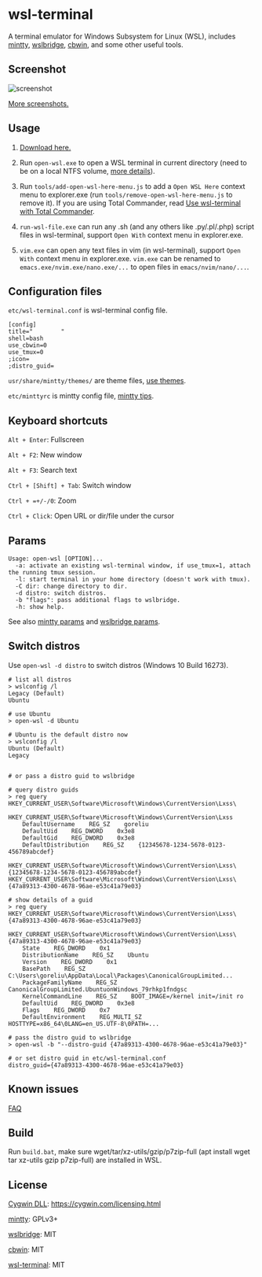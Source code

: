 # wsl-terminal

A terminal emulator for Windows Subsystem for Linux (WSL), includes [mintty](http://mintty.github.io/), [wslbridge](https://github.com/rprichard/wslbridge), [cbwin](https://github.com/xilun/cbwin), and some other useful tools.

## Screenshot

![screenshot](https://raw.githubusercontent.com/wiki/goreliu/wsl-terminal/images/wsl-terminal-3.png)

[More screenshots.](https://github.com/goreliu/wsl-terminal/wiki/Screenshots)

## Usage

1. [Download here.](https://github.com/goreliu/wsl-terminal/releases)

2. Run `open-wsl.exe` to open a WSL terminal in current directory (need to be on a local NTFS volume, [more details](https://github.com/rprichard/wslbridge)).

3. Run `tools/add-open-wsl-here-menu.js` to add a `Open WSL Here` context menu to explorer.exe (run `tools/remove-open-wsl-here-menu.js` to remove it). If you are using Total Commander, read [Use wsl-terminal with Total Commander](https://github.com/goreliu/wsl-terminal/wiki/Use-wsl-terminal-with-Total-Commander).

4. `run-wsl-file.exe` can run any .sh (and any others like .py/.pl/.php) script files in wsl-terminal, support `Open With` context menu in explorer.exe.

5. `vim.exe` can open any text files in vim (in wsl-terminal), support `Open With` context menu in explorer.exe. `vim.exe` can be renamed to `emacs.exe/nvim.exe/nano.exe/...` to open files in `emacs/nvim/nano/...`.

## Configuration files

`etc/wsl-terminal.conf` is wsl-terminal config file.
```
[config]
title="        "
shell=bash
use_cbwin=0
use_tmux=0
;icon=
;distro_guid=
```

`usr/share/mintty/themes/` are theme files, [use themes](https://github.com/goreliu/wsl-terminal/wiki/Use-themes).

`etc/minttyrc` is mintty config file, [mintty tips](https://github.com/mintty/mintty/wiki/Tips).

## Keyboard shortcuts

`Alt + Enter`: Fullscreen

`Alt + F2`: New window

`Alt + F3`: Search text

`Ctrl + [Shift] + Tab`: Switch window

`Ctrl + =+/-/0`: Zoom

`Ctrl + Click`: Open URL or dir/file under the cursor

## Params

```
Usage: open-wsl [OPTION]...
  -a: activate an existing wsl-terminal window, if use_tmux=1, attach the running tmux session.
  -l: start terminal in your home directory (doesn't work with tmux).
  -C dir: change directory to dir.
  -d distro: switch distros.
  -b "flags": pass additional flags to wslbridge.
  -h: show help.
```

See also [mintty params](https://github.com/goreliu/wsl-terminal/wiki/mintty-params) and [wslbridge params](https://github.com/rprichard/wslbridge#usage).

## Switch distros

Use `open-wsl -d distro` to switch distros (Windows 10 Build 16273).

```
# list all distros
> wslconfig /l
Legacy (Default)
Ubuntu

# use Ubuntu
> open-wsl -d Ubuntu

# Ubuntu is the default distro now
> wslconfig /l
Ubuntu (Default)
Legacy


# or pass a distro guid to wslbridge

# query distro guids
> reg query HKEY_CURRENT_USER\Software\Microsoft\Windows\CurrentVersion\Lxss\

HKEY_CURRENT_USER\Software\Microsoft\Windows\CurrentVersion\Lxss
    DefaultUsername    REG_SZ    goreliu
    DefaultUid    REG_DWORD    0x3e8
    DefaultGid    REG_DWORD    0x3e8
    DefaultDistribution    REG_SZ    {12345678-1234-5678-0123-456789abcdef}

HKEY_CURRENT_USER\Software\Microsoft\Windows\CurrentVersion\Lxss\{12345678-1234-5678-0123-456789abcdef}
HKEY_CURRENT_USER\Software\Microsoft\Windows\CurrentVersion\Lxss\{47a89313-4300-4678-96ae-e53c41a79e03}

# show details of a guid
> reg query HKEY_CURRENT_USER\Software\Microsoft\Windows\CurrentVersion\Lxss\{47a89313-4300-4678-96ae-e53c41a79e03}

HKEY_CURRENT_USER\Software\Microsoft\Windows\CurrentVersion\Lxss\{47a89313-4300-4678-96ae-e53c41a79e03}
    State    REG_DWORD    0x1
    DistributionName    REG_SZ    Ubuntu
    Version    REG_DWORD    0x1
    BasePath    REG_SZ    C:\Users\goreliu\AppData\Local\Packages\CanonicalGroupLimited...
    PackageFamilyName    REG_SZ    CanonicalGroupLimited.UbuntuonWindows_79rhkp1fndgsc
    KernelCommandLine    REG_SZ    BOOT_IMAGE=/kernel init=/init ro
    DefaultUid    REG_DWORD    0x3e8
    Flags    REG_DWORD    0x7
    DefaultEnvironment    REG_MULTI_SZ    HOSTTYPE=x86_64\0LANG=en_US.UTF-8\0PATH=...

# pass the distro guid to wslbridge
> open-wsl -b "--distro-guid {47a89313-4300-4678-96ae-e53c41a79e03}"

# or set distro guid in etc/wsl-terminal.conf
distro_guid={47a89313-4300-4678-96ae-e53c41a79e03}
```

## Known issues

[FAQ](https://github.com/goreliu/wsl-terminal/wiki/FAQ)

## Build

Run `build.bat`, make sure wget/tar/xz-utils/gzip/p7zip-full (apt install wget tar xz-utils gzip p7zip-full) are installed in WSL.

## License

[Cygwin DLL](https://www.cygwin.com/): https://cygwin.com/licensing.html

[mintty](http://mintty.github.io/): GPLv3+

[wslbridge](https://github.com/rprichard/wslbridge): MIT

[cbwin](https://github.com/xilun/cbwin): MIT

[wsl-terminal](https://github.com/goreliu/wsl-terminal): MIT
